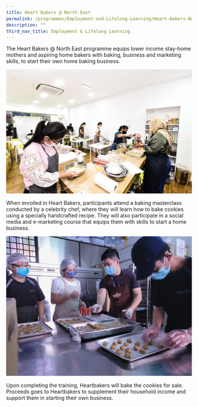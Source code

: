 ```yaml
---
title: Heart Bakers @ North East
permalink: /programmes/Employment-and-Lifelong-Learning/Heart-Bakers-North-East
description: ""
third_nav_title: Employment & Lifelong Learning
---
```

The Heart Bakers @ North East programme equips lower income stay-home mothers and aspiring home bakers with baking, business and marketing skills, to start their own home baking business.

![](/images/Media%20Files%20for%20ELL/Heart%20Bakers%20Photo%201.jpg)

When enrolled in Heart Bakers, participants attend a baking masterclass conducted by a celebrity chef, where they will learn how to bake cookies using a specially handcrafted recipe. They will also participate in a social media and e-marketing course that equips them with skills to start a home business.

![](/images/Heart%20Bakers%20Photo_3.jpg)

Upon completing the training, Heartbakers will bake the cookies for sale. Proceeds goes to Heartbakers to supplement their household income and support them in starting their own business.